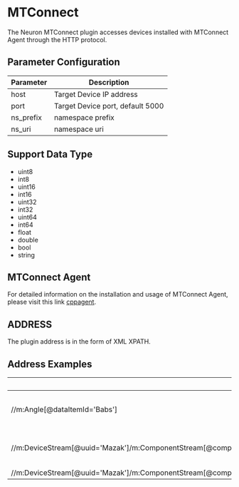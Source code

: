 # MTConnect

The Neuron MTConnect plugin accesses devices installed with MTConnect Agent through the HTTP protocol.

## Parameter Configuration

| Parameter | Description                      |
| --------- | -------------------------------- |
| host      | Target Device IP address         |
| port      | Target Device port, default 5000 |
| ns_prefix | namespace prefix                 |
| ns_uri    | namespace uri                    |



## Support Data Type

* uint8
* int8
* uint16
* int16
* uint32
* int32
* uint64
* int64
* float
* double
* bool
* string

## MTConnect Agent 
For detailed information on the installation and usage of MTConnect Agent, please visit this link [cppagent](https://github.com/mtconnect/cppagent).

## ADDRESS
The plugin address is in the form of XML XPATH.

## Address Examples

| Address                                                                                                                            | Type   | Des                                     |
| ---------------------------------------------------------------------------------------------------------------------------------- | ------ | --------------------------------------- |
| //m:Angle[@dataItemId='Babs']                                                                                                      | float  | Absolute angle of rotation axis B       |
| //m:DeviceStream[@uuid='Mazak']/m:ComponentStream[@componentId='LYI1']/m:Samples/m:Position[@dataItemId='LYI1actm']                | double | Mechanical coordinates of linear axis Y |
| //m:DeviceStream[@uuid='Mazak']/m:ComponentStream[@componentId='Lct1']/m:Events/m:InputOutputSignal[@dataItemId='LPlcMonitorIO_1'] | bit    | IO signal                               |

